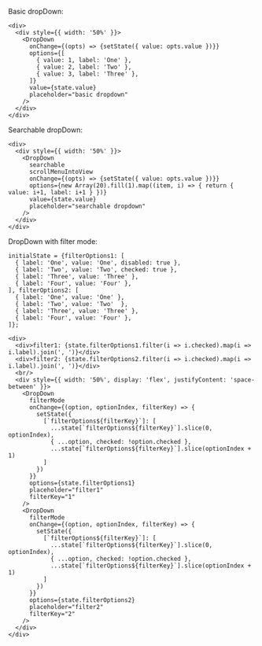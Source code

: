 Basic dropDown:

    <div>
      <div style={{ width: '50%' }}>
        <DropDown
          onChange={(opts) => {setState({ value: opts.value })}}
          options={[
            { value: 1, label: 'One' },
            { value: 2, label: 'Two' },
            { value: 3, label: 'Three' },
          ]}
          value={state.value}
          placeholder="basic dropdown"
        />
      </div>
    </div>

Searchable dropDown:

    <div>
      <div style={{ width: '50%' }}>
        <DropDown
          searchable
          scrollMenuIntoView
          onChange={(opts) => {setState({ value: opts.value })}}
          options={new Array(20).fill(1).map((item, i) => { return { value: i+1, label: i+1 } })}
          value={state.value}
          placeholder="searchable dropdown"
        />
      </div>
    </div>

DropDown with filter mode:

    initialState = {filterOptions1: [
      { label: 'One', value: 'One', disabled: true },
      { label: 'Two', value: 'Two', checked: true },
      { label: 'Three', value: 'Three' },
      { label: 'Four', value: 'Four' },
    ], filterOptions2: [
      { label: 'One', value: 'One' },
      { label: 'Two', value: 'Two'  },
      { label: 'Three', value: 'Three' },
      { label: 'Four', value: 'Four' },
    ]};

    <div>
      <div>filter1: {state.filterOptions1.filter(i => i.checked).map(i => i.label).join(', ')}</div>
      <div>filter2: {state.filterOptions2.filter(i => i.checked).map(i => i.label).join(', ')}</div>
      <br/>
      <div style={{ width: '50%', display: 'flex', justifyContent: 'space-between' }}>
        <DropDown
          filterMode
          onChange={(option, optionIndex, filterKey) => {
            setState({
              [`filterOptions${filterKey}`]: [
                ...state[`filterOptions${filterKey}`].slice(0, optionIndex),
                { ...option, checked: !option.checked },
                ...state[`filterOptions${filterKey}`].slice(optionIndex + 1)
              ]
            })
          }}
          options={state.filterOptions1}
          placeholder="filter1"
          filterKey="1"
        />
        <DropDown
          filterMode
          onChange={(option, optionIndex, filterKey) => {
            setState({
              [`filterOptions${filterKey}`]: [
                ...state[`filterOptions${filterKey}`].slice(0, optionIndex),
                { ...option, checked: !option.checked },
                ...state[`filterOptions${filterKey}`].slice(optionIndex + 1)
              ]
            })
          }}
          options={state.filterOptions2}
          placeholder="filter2"
          filterKey="2"
        />
      </div>
    </div>
